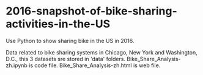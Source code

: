 # 2016-snapshot-of-bike-sharing-activities-in-the-US
Use Python to show sharing bike in the US in 2016.

Data related to bike sharing systems in Chicago, New York and Washington, D.C., this 3 datasets sre stored in 'data' folders.
Bike_Share_Analysis-zh.ipynb is code file.
Bike_Share_Analysis-zh.html is web file.
